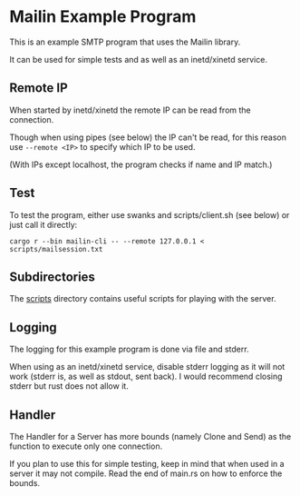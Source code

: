 # Mailin Example Program

This is an example SMTP program that uses the Mailin library.

It can be used for simple tests and as well as an inetd/xinetd service.

## Remote IP

When started by inetd/xinetd the remote IP can be read from the connection.

Though when using pipes (see below) the IP can't be read, for this reason use
`--remote <IP>` to specify which IP to be used.

(With IPs except localhost, the program checks if name and IP match.)

## Test

To test the program, either use swanks and scripts/client.sh (see below) or just call it directly:

```shell
cargo r --bin mailin-cli -- --remote 127.0.0.1 < scripts/mailsession.txt
```

## Subdirectories

The [scripts](scripts) directory contains useful scripts for playing with the server.

## Logging

The logging for this example program is done via file and stderr.

When using as an inetd/xinetd service, disable stderr logging as it will not work
(stderr is, as well as stdout, sent back). I would recommend closing stderr but rust does not allow it.

## Handler

The Handler for a Server has more bounds (namely Clone and Send) as the function to execute only one connection.

If you plan to use this for simple testing, keep in mind that when used in a server it may not compile.
Read the end of main.rs on how to enforce the bounds.
